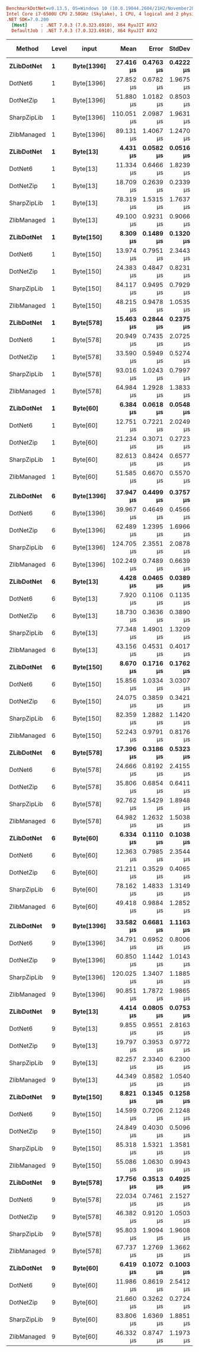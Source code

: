 ``` ini

BenchmarkDotNet=v0.13.5, OS=Windows 10 (10.0.19044.2604/21H2/November2021Update)
Intel Core i7-6500U CPU 2.50GHz (Skylake), 1 CPU, 4 logical and 2 physical cores
.NET SDK=7.0.200
  [Host]     : .NET 7.0.3 (7.0.323.6910), X64 RyuJIT AVX2
  DefaultJob : .NET 7.0.3 (7.0.323.6910), X64 RyuJIT AVX2


```
|           Method | Level |      input |       Mean |     Error |    StdDev |     Median | MValue | Ratio | RatioSD |     Gen0 |    Gen1 | Allocated | Alloc Ratio |
|----------------- |------ |----------- |-----------:|----------:|----------:|-----------:|-------:|------:|--------:|---------:|--------:|----------:|------------:|
|       **ZLibDotNet** |     **1** | **Byte[1396]** |  **27.416 μs** | **0.4763 μs** | **0.4222 μs** |  **27.288 μs** |  **2.000** |  **1.00** |    **0.00** |        **-** |       **-** |         **-** |          **NA** |
|          DotNet6 |     1 | Byte[1396] |  27.852 μs | 0.6782 μs | 1.9675 μs |  28.537 μs |  2.000 |  1.08 |    0.02 |   0.5493 |       - |    1264 B |          NA |
|        DotNetZip |     1 | Byte[1396] |  51.880 μs | 1.0182 μs | 0.8503 μs |  51.994 μs |  2.000 |  1.89 |    0.04 | 124.9390 |       - |  268736 B |          NA |
|      SharpZipLib |     1 | Byte[1396] | 110.051 μs | 2.0987 μs | 1.9631 μs | 109.275 μs |  2.000 |  4.01 |    0.11 |  84.7168 | 50.6592 |  318672 B |          NA |
|      ZlibManaged |     1 | Byte[1396] |  89.131 μs | 1.4067 μs | 1.2470 μs |  89.040 μs |  2.000 |  3.25 |    0.08 |  70.5566 | 23.6816 |  275352 B |          NA |
|       **ZLibDotNet** |     **1** |   **Byte[13]** |   **4.431 μs** | **0.0582 μs** | **0.0516 μs** |   **4.431 μs** |  **2.000** |  **0.16** |    **0.00** |        **-** |       **-** |         **-** |          **NA** |
|          DotNet6 |     1 |   Byte[13] |  11.334 μs | 0.6466 μs | 1.8239 μs |  12.067 μs |  2.000 |  0.44 |    0.01 |   0.2747 |       - |     584 B |          NA |
|        DotNetZip |     1 |   Byte[13] |  18.709 μs | 0.2639 μs | 0.2339 μs |  18.663 μs |  2.000 |  0.68 |    0.02 | 124.9695 |       - |  268736 B |          NA |
|      SharpZipLib |     1 |   Byte[13] |  78.319 μs | 1.5315 μs | 1.7637 μs |  78.162 μs |  2.000 |  2.87 |    0.09 |  89.9658 | 39.9170 |  315544 B |          NA |
|      ZlibManaged |     1 |   Byte[13] |  49.100 μs | 0.9231 μs | 0.9066 μs |  49.153 μs |  2.000 |  1.79 |    0.04 |  86.9751 | 21.7285 |  273288 B |          NA |
|       **ZLibDotNet** |     **1** |  **Byte[150]** |   **8.309 μs** | **0.1489 μs** | **0.1320 μs** |   **8.290 μs** |  **2.000** |  **0.30** |    **0.01** |        **-** |       **-** |         **-** |          **NA** |
|          DotNet6 |     1 |  Byte[150] |  13.974 μs | 0.7951 μs | 2.3443 μs |  15.409 μs |  3.286 |  0.45 |    0.09 |   0.2747 |       - |     584 B |          NA |
|        DotNetZip |     1 |  Byte[150] |  24.383 μs | 0.4847 μs | 0.8231 μs |  24.008 μs |  2.211 |  0.88 |    0.03 | 124.9695 |       - |  268736 B |          NA |
|      SharpZipLib |     1 |  Byte[150] |  84.117 μs | 0.9495 μs | 0.7929 μs |  84.042 μs |  2.000 |  3.07 |    0.05 |  92.2852 | 41.8701 |  316976 B |          NA |
|      ZlibManaged |     1 |  Byte[150] |  48.215 μs | 0.9478 μs | 1.0535 μs |  47.980 μs |  2.000 |  1.77 |    0.04 |  86.9751 | 21.7285 |  273424 B |          NA |
|       **ZLibDotNet** |     **1** |  **Byte[578]** |  **15.463 μs** | **0.2844 μs** | **0.2375 μs** |  **15.517 μs** |  **2.000** |  **0.56** |    **0.01** |        **-** |       **-** |         **-** |          **NA** |
|          DotNet6 |     1 |  Byte[578] |  20.949 μs | 0.7435 μs | 2.0725 μs |  21.963 μs |  2.000 |  0.77 |    0.07 |   0.5188 |       - |    1120 B |          NA |
|        DotNetZip |     1 |  Byte[578] |  33.590 μs | 0.5949 μs | 0.5274 μs |  33.442 μs |  2.000 |  1.23 |    0.03 | 124.9390 |       - |  268736 B |          NA |
|      SharpZipLib |     1 |  Byte[578] |  93.016 μs | 1.0243 μs | 0.7997 μs |  92.902 μs |  2.000 |  3.40 |    0.05 |  92.1631 | 41.8701 |  317264 B |          NA |
|      ZlibManaged |     1 |  Byte[578] |  64.984 μs | 1.2928 μs | 1.3833 μs |  65.159 μs |  2.000 |  2.36 |    0.06 |  86.9141 | 21.7285 |  274392 B |          NA |
|       **ZLibDotNet** |     **1** |   **Byte[60]** |   **6.384 μs** | **0.0618 μs** | **0.0548 μs** |   **6.384 μs** |  **2.000** |  **0.23** |    **0.00** |        **-** |       **-** |         **-** |          **NA** |
|          DotNet6 |     1 |   Byte[60] |  12.751 μs | 0.7221 μs | 2.0249 μs |  13.750 μs |  2.000 |  0.45 |    0.10 |   0.2747 |       - |     584 B |          NA |
|        DotNetZip |     1 |   Byte[60] |  21.234 μs | 0.3071 μs | 0.2723 μs |  21.144 μs |  2.000 |  0.77 |    0.02 | 124.9695 |       - |  268736 B |          NA |
|      SharpZipLib |     1 |   Byte[60] |  82.613 μs | 0.8424 μs | 0.6577 μs |  82.551 μs |  2.000 |  3.02 |    0.04 |  88.8672 | 44.4336 |  316752 B |          NA |
|      ZlibManaged |     1 |   Byte[60] |  51.585 μs | 0.6670 μs | 0.5570 μs |  51.444 μs |  2.000 |  1.88 |    0.03 |  86.9751 | 21.6675 |  273336 B |          NA |
|                  |       |            |            |           |           |            |        |       |         |          |         |           |             |
|       **ZLibDotNet** |     **6** | **Byte[1396]** |  **37.947 μs** | **0.4499 μs** | **0.3757 μs** |  **38.007 μs** |  **2.000** |  **1.00** |    **0.00** |        **-** |       **-** |         **-** |          **NA** |
|          DotNet6 |     6 | Byte[1396] |  39.967 μs | 0.4649 μs | 0.4566 μs |  39.914 μs |  2.000 |  1.05 |    0.02 |   0.5493 |       - |    1240 B |          NA |
|        DotNetZip |     6 | Byte[1396] |  62.489 μs | 1.2395 μs | 1.6966 μs |  62.203 μs |  2.000 |  1.65 |    0.06 | 124.8779 |       - |  268736 B |          NA |
|      SharpZipLib |     6 | Byte[1396] | 124.705 μs | 2.3551 μs | 2.0878 μs | 124.972 μs |  2.000 |  3.29 |    0.05 |  90.8203 | 38.8184 |  318640 B |          NA |
|      ZlibManaged |     6 | Byte[1396] | 102.249 μs | 0.7489 μs | 0.6639 μs | 102.133 μs |  2.000 |  2.70 |    0.03 |  70.6787 | 23.6816 |  275328 B |          NA |
|       **ZLibDotNet** |     **6** |   **Byte[13]** |   **4.428 μs** | **0.0465 μs** | **0.0389 μs** |   **4.433 μs** |  **2.000** |  **0.12** |    **0.00** |        **-** |       **-** |         **-** |          **NA** |
|          DotNet6 |     6 |   Byte[13] |   7.920 μs | 0.1106 μs | 0.1135 μs |   7.880 μs |  2.000 |  0.21 |    0.00 |   0.2747 |       - |     584 B |          NA |
|        DotNetZip |     6 |   Byte[13] |  18.730 μs | 0.3636 μs | 0.3890 μs |  18.592 μs |  2.000 |  0.50 |    0.01 | 124.9695 |       - |  268736 B |          NA |
|      SharpZipLib |     6 |   Byte[13] |  77.348 μs | 1.4901 μs | 1.3209 μs |  77.231 μs |  2.000 |  2.04 |    0.04 |  89.9658 | 39.9170 |  315544 B |          NA |
|      ZlibManaged |     6 |   Byte[13] |  43.156 μs | 0.4531 μs | 0.4017 μs |  43.140 μs |  2.000 |  1.14 |    0.01 |  86.9141 | 21.6675 |  273288 B |          NA |
|       **ZLibDotNet** |     **6** |  **Byte[150]** |   **8.670 μs** | **0.1716 μs** | **0.1762 μs** |   **8.626 μs** |  **2.000** |  **0.23** |    **0.01** |        **-** |       **-** |         **-** |          **NA** |
|          DotNet6 |     6 |  Byte[150] |  15.856 μs | 1.0334 μs | 3.0307 μs |  16.781 μs |  2.769 |  0.28 |    0.05 |   0.2747 |       - |     584 B |          NA |
|        DotNetZip |     6 |  Byte[150] |  24.075 μs | 0.3859 μs | 0.3421 μs |  24.064 μs |  2.000 |  0.64 |    0.01 | 124.9695 |       - |  268736 B |          NA |
|      SharpZipLib |     6 |  Byte[150] |  82.359 μs | 1.2882 μs | 1.1420 μs |  82.335 μs |  2.000 |  2.17 |    0.04 |  92.4072 | 41.9922 |  316976 B |          NA |
|      ZlibManaged |     6 |  Byte[150] |  52.243 μs | 0.9791 μs | 0.8176 μs |  52.139 μs |  2.000 |  1.38 |    0.03 |  86.9751 | 21.7285 |  273424 B |          NA |
|       **ZLibDotNet** |     **6** |  **Byte[578]** |  **17.396 μs** | **0.3186 μs** | **0.5323 μs** |  **17.370 μs** |  **2.000** |  **0.46** |    **0.02** |        **-** |       **-** |         **-** |          **NA** |
|          DotNet6 |     6 |  Byte[578] |  24.666 μs | 0.8192 μs | 2.4155 μs |  25.543 μs |  3.042 |  0.63 |    0.09 |   0.4883 |       - |    1120 B |          NA |
|        DotNetZip |     6 |  Byte[578] |  35.806 μs | 0.6854 μs | 0.6411 μs |  35.771 μs |  2.000 |  0.94 |    0.01 | 124.9390 |       - |  268736 B |          NA |
|      SharpZipLib |     6 |  Byte[578] |  92.762 μs | 1.5429 μs | 1.8948 μs |  92.374 μs |  2.000 |  2.46 |    0.07 |  86.9141 | 43.3350 |  317296 B |          NA |
|      ZlibManaged |     6 |  Byte[578] |  64.982 μs | 1.2632 μs | 1.5038 μs |  64.589 μs |  2.000 |  1.72 |    0.05 |  86.9141 | 21.7285 |  274392 B |          NA |
|       **ZLibDotNet** |     **6** |   **Byte[60]** |   **6.334 μs** | **0.1110 μs** | **0.1038 μs** |   **6.324 μs** |  **2.000** |  **0.17** |    **0.00** |        **-** |       **-** |         **-** |          **NA** |
|          DotNet6 |     6 |   Byte[60] |  12.363 μs | 0.7985 μs | 2.3544 μs |  13.820 μs |  3.111 |  0.25 |    0.08 |   0.2747 |       - |     584 B |          NA |
|        DotNetZip |     6 |   Byte[60] |  21.211 μs | 0.3529 μs | 0.4065 μs |  21.158 μs |  2.000 |  0.56 |    0.01 | 124.9695 |       - |  268736 B |          NA |
|      SharpZipLib |     6 |   Byte[60] |  78.162 μs | 1.4833 μs | 1.3149 μs |  77.970 μs |  2.000 |  2.06 |    0.04 |  88.8672 | 44.4336 |  316752 B |          NA |
|      ZlibManaged |     6 |   Byte[60] |  49.418 μs | 0.9884 μs | 1.2852 μs |  49.200 μs |  2.308 |  1.30 |    0.03 |  86.9751 | 21.6675 |  273336 B |          NA |
|                  |       |            |            |           |           |            |        |       |         |          |         |           |             |
|       **ZLibDotNet** |     **9** | **Byte[1396]** |  **33.582 μs** | **0.6681 μs** | **1.1163 μs** |  **33.452 μs** |  **2.000** |  **1.00** |    **0.00** |        **-** |       **-** |         **-** |          **NA** |
|          DotNet6 |     9 | Byte[1396] |  34.791 μs | 0.6952 μs | 0.8006 μs |  34.856 μs |  2.000 |  1.04 |    0.03 |   0.5493 |       - |    1240 B |          NA |
|        DotNetZip |     9 | Byte[1396] |  60.850 μs | 1.1442 μs | 1.0143 μs |  60.871 μs |  2.000 |  1.79 |    0.06 | 124.8779 |       - |  268736 B |          NA |
|      SharpZipLib |     9 | Byte[1396] | 120.025 μs | 1.3407 μs | 1.1885 μs | 120.056 μs |  2.000 |  3.52 |    0.09 |  90.8203 | 38.8184 |  318640 B |          NA |
|      ZlibManaged |     9 | Byte[1396] |  90.851 μs | 1.7872 μs | 1.9865 μs |  90.514 μs |  2.000 |  2.70 |    0.10 |  70.6787 | 23.8037 |  275328 B |          NA |
|       **ZLibDotNet** |     **9** |   **Byte[13]** |   **4.414 μs** | **0.0805 μs** | **0.0753 μs** |   **4.401 μs** |  **2.000** |  **0.13** |    **0.00** |        **-** |       **-** |         **-** |          **NA** |
|          DotNet6 |     9 |   Byte[13] |   9.855 μs | 0.9551 μs | 2.8163 μs |  11.851 μs |  3.390 |  0.22 |    0.08 |   0.2747 |       - |     584 B |          NA |
|        DotNetZip |     9 |   Byte[13] |  19.797 μs | 0.3953 μs | 0.9772 μs |  19.595 μs |  2.000 |  0.59 |    0.03 | 124.9390 |       - |  268736 B |          NA |
|      SharpZipLib |     9 |   Byte[13] |  82.257 μs | 2.3340 μs | 6.2300 μs |  80.089 μs |  2.000 |  2.46 |    0.22 |  89.9658 | 39.9170 |  315544 B |          NA |
|      ZlibManaged |     9 |   Byte[13] |  44.349 μs | 0.8582 μs | 1.0540 μs |  44.349 μs |  2.000 |  1.32 |    0.04 |  86.9141 | 21.7285 |  273288 B |          NA |
|       **ZLibDotNet** |     **9** |  **Byte[150]** |   **8.821 μs** | **0.1345 μs** | **0.1258 μs** |   **8.818 μs** |  **2.000** |  **0.26** |    **0.01** |        **-** |       **-** |         **-** |          **NA** |
|          DotNet6 |     9 |  Byte[150] |  14.599 μs | 0.7206 μs | 2.1248 μs |  15.747 μs |  2.955 |  0.39 |    0.07 |   0.2747 |       - |     584 B |          NA |
|        DotNetZip |     9 |  Byte[150] |  24.849 μs | 0.4030 μs | 0.5096 μs |  24.736 μs |  2.000 |  0.74 |    0.03 | 124.9695 |       - |  268736 B |          NA |
|      SharpZipLib |     9 |  Byte[150] |  85.318 μs | 1.5321 μs | 1.3581 μs |  84.999 μs |  2.000 |  2.50 |    0.05 |  92.4072 | 41.9922 |  316976 B |          NA |
|      ZlibManaged |     9 |  Byte[150] |  55.086 μs | 1.0630 μs | 0.9943 μs |  55.017 μs |  2.000 |  1.62 |    0.04 |  86.9751 | 21.6675 |  273424 B |          NA |
|       **ZLibDotNet** |     **9** |  **Byte[578]** |  **17.756 μs** | **0.3513 μs** | **0.4925 μs** |  **17.687 μs** |  **2.000** |  **0.53** |    **0.02** |        **-** |       **-** |         **-** |          **NA** |
|          DotNet6 |     9 |  Byte[578] |  22.034 μs | 0.7461 μs | 2.1527 μs |  22.913 μs |  2.356 |  0.62 |    0.08 |   0.4883 |       - |    1120 B |          NA |
|        DotNetZip |     9 |  Byte[578] |  46.382 μs | 0.9120 μs | 1.0503 μs |  46.243 μs |  2.000 |  1.38 |    0.05 |  66.7725 | 33.2642 |  268736 B |          NA |
|      SharpZipLib |     9 |  Byte[578] |  95.803 μs | 1.9094 μs | 1.9608 μs |  95.346 μs |  2.000 |  2.83 |    0.09 |  86.9141 | 43.3350 |  317296 B |          NA |
|      ZlibManaged |     9 |  Byte[578] |  67.737 μs | 1.2769 μs | 1.3662 μs |  67.511 μs |  2.000 |  2.01 |    0.07 |  86.9141 | 21.7285 |  274392 B |          NA |
|       **ZLibDotNet** |     **9** |   **Byte[60]** |   **6.419 μs** | **0.1072 μs** | **0.1003 μs** |   **6.434 μs** |  **2.000** |  **0.19** |    **0.01** |        **-** |       **-** |         **-** |          **NA** |
|          DotNet6 |     9 |   Byte[60] |  11.986 μs | 0.8619 μs | 2.5412 μs |  13.636 μs |  3.491 |  0.30 |    0.08 |   0.2747 |       - |     584 B |          NA |
|        DotNetZip |     9 |   Byte[60] |  21.660 μs | 0.3262 μs | 0.2724 μs |  21.607 μs |  2.000 |  0.64 |    0.02 | 124.9695 |       - |  268736 B |          NA |
|      SharpZipLib |     9 |   Byte[60] |  83.806 μs | 1.6369 μs | 1.8851 μs |  83.033 μs |  2.000 |  2.50 |    0.11 |  88.8672 | 44.4336 |  316752 B |          NA |
|      ZlibManaged |     9 |   Byte[60] |  46.332 μs | 0.8747 μs | 1.1973 μs |  45.894 μs |  2.000 |  1.39 |    0.06 |  86.9751 | 21.6675 |  273336 B |          NA |

